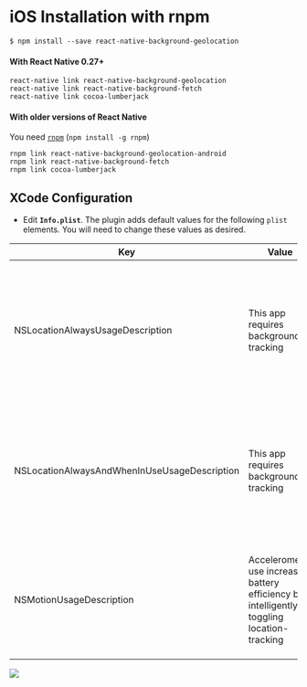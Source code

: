 # iOS Installation with rnpm

```shell
$ npm install --save react-native-background-geolocation
```

#### With React Native 0.27+

```shell
react-native link react-native-background-geolocation
react-native link react-native-background-fetch
react-native link cocoa-lumberjack
```

#### With older versions of React Native

You need [`rnpm`](https://github.com/rnpm/rnpm) (`npm install -g rnpm`)

```shell
rnpm link react-native-background-geolocation-android
rnpm link react-native-background-fetch
rnpm link cocoa-lumberjack
```

## XCode Configuration

- Edit **`Info.plist`**.  The plugin adds default values for the following `plist` elements.  You will need to change these values as desired.

| Key | Value | Description |
|-----|-------|-------------|
| NSLocationAlwaysUsageDescription | This app requires background tracking | **Deprecated in iOS 11** The value here will be presented to the user when the plugin requests **Background Location** permission | 
| NSLocationAlwaysAndWhenInUseUsageDescription | This app requires background tracking | **New for iOS 11** The value here will be presented to the user when the plugin requests **Background Location** permission | 
| NSMotionUsageDescription | Accelerometer use increases battery efficiency by intelligently toggling location-tracking | The value here will be presented to the user when the app requests **Motion Activity** permission.|

![](https://www.dropbox.com/s/j7udsab7brlj4yk/Screenshot%202016-09-22%2008.33.53.png?dl=1)



